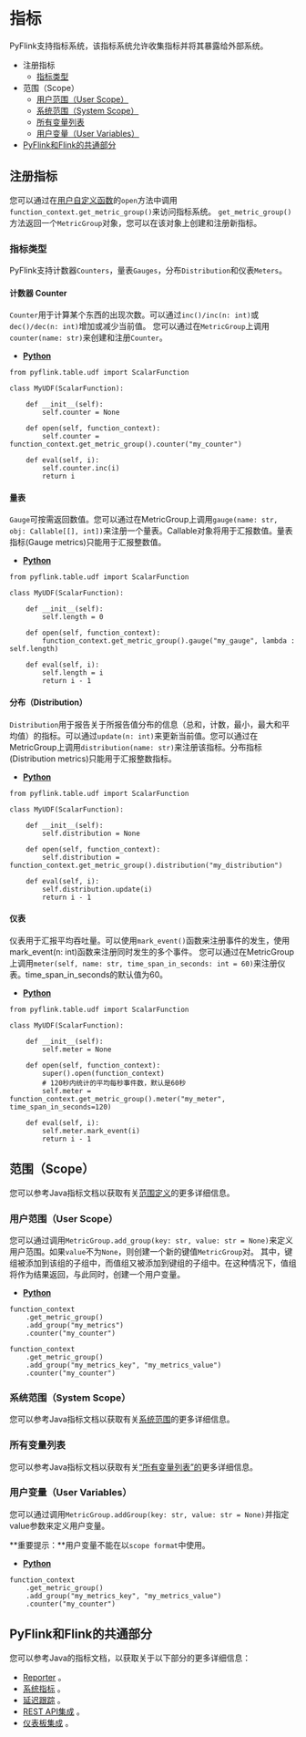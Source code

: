 # 指标

PyFlink支持指标系统，该指标系统允许收集指标并将其暴露给外部系统。

- 注册指标
  - [指标类型](https://ci.apache.org/projects/flink/flink-docs-release-1.12/zh/dev/python/table-api-users-guide/metrics.html#指标类型)
- 范围（Scope）
  - [用户范围（User Scope）](https://ci.apache.org/projects/flink/flink-docs-release-1.12/zh/dev/python/table-api-users-guide/metrics.html#用户范围user-scope)
  - [系统范围（System Scope）](https://ci.apache.org/projects/flink/flink-docs-release-1.12/zh/dev/python/table-api-users-guide/metrics.html#系统范围system-scope)
  - [所有变量列表](https://ci.apache.org/projects/flink/flink-docs-release-1.12/zh/dev/python/table-api-users-guide/metrics.html#所有变量列表)
  - [用户变量（User Variables）](https://ci.apache.org/projects/flink/flink-docs-release-1.12/zh/dev/python/table-api-users-guide/metrics.html#用户变量user-variables)
- [PyFlink和Flink的共通部分](https://ci.apache.org/projects/flink/flink-docs-release-1.12/zh/dev/python/table-api-users-guide/metrics.html#pyflink和flink的共通部分)

## 注册指标

您可以通过在[用户自定义函数](https://ci.apache.org/projects/flink/flink-docs-release-1.12/zh/dev/python/table-api-users-guide/udfs/python_udfs.html)的`open`方法中调用`function_context.get_metric_group()`来访问指标系统。 `get_metric_group()`方法返回一个`MetricGroup`对象，您可以在该对象上创建和注册新指标。

### 指标类型

PyFlink支持计数器`Counters`，量表`Gauges`，分布`Distribution`和仪表`Meters`。

#### 计数器 Counter

`Counter`用于计算某个东西的出现次数。可以通过`inc()/inc(n: int)`或`dec()/dec(n: int)`增加或减少当前值。 您可以通过在`MetricGroup`上调用`counter(name: str)`来创建和注册`Counter`。

- [**Python**](https://ci.apache.org/projects/flink/flink-docs-release-1.12/zh/dev/python/table-api-users-guide/metrics.html#tab_Python_0)

```
from pyflink.table.udf import ScalarFunction

class MyUDF(ScalarFunction):

    def __init__(self):
        self.counter = None

    def open(self, function_context):
        self.counter = function_context.get_metric_group().counter("my_counter")

    def eval(self, i):
        self.counter.inc(i)
        return i
```

#### 量表

`Gauge`可按需返回数值。您可以通过在MetricGroup上调用`gauge(name: str, obj: Callable[[], int])`来注册一个量表。Callable对象将用于汇报数值。量表指标(Gauge metrics)只能用于汇报整数值。

- [**Python**](https://ci.apache.org/projects/flink/flink-docs-release-1.12/zh/dev/python/table-api-users-guide/metrics.html#tab_Python_1)

```
from pyflink.table.udf import ScalarFunction

class MyUDF(ScalarFunction):

    def __init__(self):
        self.length = 0

    def open(self, function_context):
        function_context.get_metric_group().gauge("my_gauge", lambda : self.length)

    def eval(self, i):
        self.length = i
        return i - 1
```

#### 分布（Distribution）

`Distribution`用于报告关于所报告值分布的信息（总和，计数，最小，最大和平均值）的指标。可以通过`update(n: int)`来更新当前值。您可以通过在MetricGroup上调用`distribution(name: str)`来注册该指标。分布指标(Distribution metrics)只能用于汇报整数指标。

- [**Python**](https://ci.apache.org/projects/flink/flink-docs-release-1.12/zh/dev/python/table-api-users-guide/metrics.html#tab_Python_2)

```
from pyflink.table.udf import ScalarFunction

class MyUDF(ScalarFunction):

    def __init__(self):
        self.distribution = None

    def open(self, function_context):
        self.distribution = function_context.get_metric_group().distribution("my_distribution")

    def eval(self, i):
        self.distribution.update(i)
        return i - 1
```

#### 仪表

仪表用于汇报平均吞吐量。可以使用`mark_event()`函数来注册事件的发生，使用mark_event(n: int)函数来注册同时发生的多个事件。 您可以通过在MetricGroup上调用`meter(self, name: str, time_span_in_seconds: int = 60)`来注册仪表。time_span_in_seconds的默认值为60。

- [**Python**](https://ci.apache.org/projects/flink/flink-docs-release-1.12/zh/dev/python/table-api-users-guide/metrics.html#tab_Python_3)

```
from pyflink.table.udf import ScalarFunction

class MyUDF(ScalarFunction):

    def __init__(self):
        self.meter = None

    def open(self, function_context):
        super().open(function_context)
        # 120秒内统计的平均每秒事件数，默认是60秒
        self.meter = function_context.get_metric_group().meter("my_meter", time_span_in_seconds=120)

    def eval(self, i):
        self.meter.mark_event(i)
        return i - 1
```

## 范围（Scope）

您可以参考Java指标文档以获取有关[范围定义](https://ci.apache.org/projects/flink/flink-docs-release-1.12/zh/ops/metrics.html#Scope)的更多详细信息。

### 用户范围（User Scope）

您可以通过调用`MetricGroup.add_group(key: str, value: str = None)`来定义用户范围。如果`value`不为`None`，则创建一个新的键值`MetricGroup`对。 其中，键组被添加到该组的子组中，而值组又被添加到键组的子组中。在这种情况下，值组将作为结果返回，与此同时，创建一个用户变量。

- [**Python**](https://ci.apache.org/projects/flink/flink-docs-release-1.12/zh/dev/python/table-api-users-guide/metrics.html#tab_Python_4)

```
function_context
    .get_metric_group()
    .add_group("my_metrics")
    .counter("my_counter")

function_context
    .get_metric_group()
    .add_group("my_metrics_key", "my_metrics_value")
    .counter("my_counter")
```

### 系统范围（System Scope）

您可以参考Java指标文档以获取有关[系统范围](https://ci.apache.org/projects/flink/flink-docs-release-1.12/zh/ops/metrics.html#system-scope)的更多详细信息。

### 所有变量列表

您可以参考Java指标文档以获取有关[“所有变量列表”的](https://ci.apache.org/projects/flink/flink-docs-release-1.12/zh/ops/metrics.html#list-of-all-variables)更多详细信息。

### 用户变量（User Variables）

您可以通过调用`MetricGroup.addGroup(key: str, value: str = None)`并指定value参数来定义用户变量。

**重要提示：**用户变量不能在以`scope format`中使用。

- [**Python**](https://ci.apache.org/projects/flink/flink-docs-release-1.12/zh/dev/python/table-api-users-guide/metrics.html#tab_Python_5)

```
function_context
    .get_metric_group()
    .add_group("my_metrics_key", "my_metrics_value")
    .counter("my_counter")
```

## PyFlink和Flink的共通部分

您可以参考Java的指标文档，以获取关于以下部分的更多详细信息：

- [Reporter](https://ci.apache.org/projects/flink/flink-docs-release-1.12/zh/deployment/metric_reporters.html) 。
- [系统指标](https://ci.apache.org/projects/flink/flink-docs-release-1.12/zh/ops/metrics.html#system-metrics) 。
- [延迟跟踪](https://ci.apache.org/projects/flink/flink-docs-release-1.12/zh/ops/metrics.html#latency-tracking) 。
- [REST API集成](https://ci.apache.org/projects/flink/flink-docs-release-1.12/zh/ops/metrics.html#rest-api-integration) 。
- [仪表板集成](https://ci.apache.org/projects/flink/flink-docs-release-1.12/zh/ops/metrics.html#dashboard-integration) 。